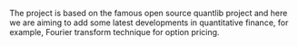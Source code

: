 The project is based on the famous open source quantlib project and here we are aiming to add some latest developments in quantitative finance, for example, Fourier transform technique for option pricing.